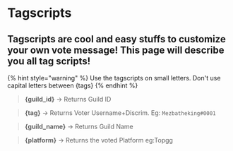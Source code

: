 # Tagscripts

## Tagscripts are cool and easy stuffs to customize your own vote message! This page will describe you all tag scripts!


{% hint style="warning" %}
Use the tagscripts on small letters. Don't use capital letters between {tags}
{% endhint %}


> **{guild_id}** -> Returns Guild ID



> **{tag}** -> Returns Voter Username+Discrim. Eg: `Mezbatheking#0001`



> **{guild_name}** -> Returns Guild Name



> **{platform}** -> Returns the voted Platform eg:Topgg


